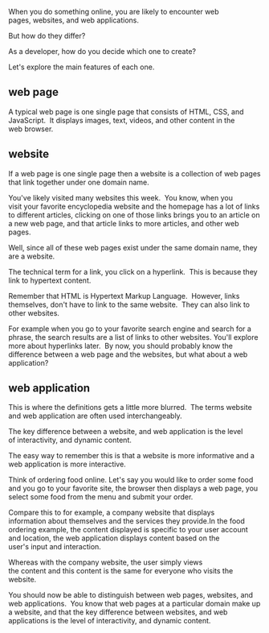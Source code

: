 
When you do something online, you are likely to encounter web pages, websites, and web applications. 

But how do they differ? 

As a developer, how do you decide which one to create? 

Let's explore the main features of each one. 

## web page
A typical web page is one single page that consists of HTML, CSS, and JavaScript. 
It displays images, text, videos, and other content in the web browser. 

## website
If a web page is one single page then a website is a collection of web pages that link together under one domain name. 

You've likely visited many websites this week. 
You know, when you visit your favorite encyclopedia website and the homepage has a lot of links to different articles, clicking on one of those links brings you to an article on a new web page, and that article links to more articles, and other web pages. 

Well, since all of these web pages exist under the same domain name, they are a website. 

The technical term for a link, you click on a hyperlink. 
This is because they link to hypertext content. 

Remember that HTML is Hypertext Markup Language. 
However, links themselves, don't have to link to the same website. 
They can also link to other websites. 

For example when you go to your favorite search engine and search for a phrase, the search results are a list of links to other websites. You'll explore more about hyperlinks later. 
By now, you should probably know the difference between a web page and the websites, but what about a web application? 

## web application
This is where the definitions gets a little more blurred. 
The terms website and web application are often used interchangeably. 

The key difference between a website, and web application is the level of interactivity, and dynamic content. 

The easy way to remember this is that a website is more informative and a web application is more interactive. 

Think of ordering food online. Let's say you would like to order some food and you go to your favorite site, the browser then displays a web page, you select some food from the menu and submit your order. 

Compare this to for example, a company website that displays information about themselves and the services they provide.In the food ordering example, the content displayed is specific to your user account and location, the web application displays content based on the user's input and interaction. 

Whereas with the company website, the user simply views the content and this content is the same for everyone who visits the website. 

You should now be able to distinguish between web pages, websites, and web applications. 
You know that web pages at a particular domain make up a website, and that the key difference between websites, and web applications is the level of interactivity, and dynamic content.